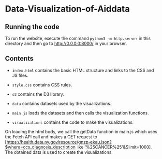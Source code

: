 # Data-Visualization-of-Aiddata



## Running the code

To run the website, execute the command `python3 -m http.server` in this directory and then go to http://0.0.0.0:8000/ in your browser.

## Contents

* `index.html` contains the basic HTML structure and links to the CSS and JS files.

* `style.css` contains CSS rules.

* `d3` contains the D3 library.

* `data` contains datasets used by the visualizations.

* `main.js` loads the datasets and then calls the visualization functions.

* `visualizations` contains the code to make the visualizations. 


On loading the html body, we call the getData function in main.js which uses the Fetch API call and makes a GET request to [https://health.data.ny.gov/resource/gnzp-ekau.json?$where=ccs_diagnosis_description like '%25CANCER%25'&$limit=1000]. The obtained data is used to create the visualizations.



